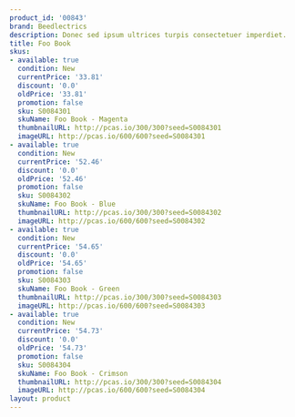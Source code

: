 ```yaml
---
product_id: '00843'
brand: Beedlectrics
description: Donec sed ipsum ultrices turpis consectetuer imperdiet.
title: Foo Book
skus:
- available: true
  condition: New
  currentPrice: '33.81'
  discount: '0.0'
  oldPrice: '33.81'
  promotion: false
  sku: S0084301
  skuName: Foo Book - Magenta
  thumbnailURL: http://pcas.io/300/300?seed=S0084301
  imageURL: http://pcas.io/600/600?seed=S0084301
- available: true
  condition: New
  currentPrice: '52.46'
  discount: '0.0'
  oldPrice: '52.46'
  promotion: false
  sku: S0084302
  skuName: Foo Book - Blue
  thumbnailURL: http://pcas.io/300/300?seed=S0084302
  imageURL: http://pcas.io/600/600?seed=S0084302
- available: true
  condition: New
  currentPrice: '54.65'
  discount: '0.0'
  oldPrice: '54.65'
  promotion: false
  sku: S0084303
  skuName: Foo Book - Green
  thumbnailURL: http://pcas.io/300/300?seed=S0084303
  imageURL: http://pcas.io/600/600?seed=S0084303
- available: true
  condition: New
  currentPrice: '54.73'
  discount: '0.0'
  oldPrice: '54.73'
  promotion: false
  sku: S0084304
  skuName: Foo Book - Crimson
  thumbnailURL: http://pcas.io/300/300?seed=S0084304
  imageURL: http://pcas.io/600/600?seed=S0084304
layout: product
---
```

